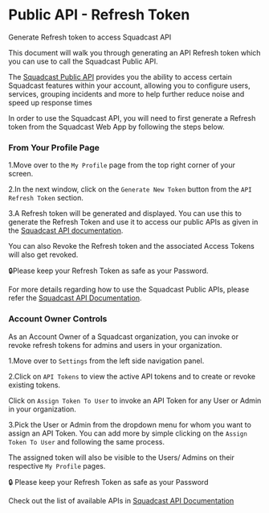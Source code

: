# Public API - Refresh Token

Generate Refresh token to access Squadcast API

This document will walk you through generating an API Refresh token which you can use to call the Squadcast Public API.

The [Squadcast Public API](https://apidocs.squadcast.com/) provides you the ability to access certain Squadcast features within your account, allowing you to configure users, services, grouping incidents and more to help further reduce noise and speed up response times

In order to use the Squadcast API, you will need to first generate a Refresh token from the Squadcast Web App by following the steps below.

### From Your Profile Page <a href="#from-your-profile-page" id="from-your-profile-page"></a>

1.Move over to the `My Profile` page from the top right corner of your screen.

2.In the next window, click on the `Generate New Token` button from the `API Refresh Token` section.

3.A Refresh token will be generated and displayed. You can use this to generate the Refresh Token and use it to access our public APIs as given in the [Squadcast API documentation](https://apidocs.squadcast.com/).

You can also Revoke the Refresh token and the associated Access Tokens will also get revoked.

🔒Please keep your Refresh Token as safe as your Password.

For more details regarding how to use the Squadcast Public APIs, please refer the [Squadcast API Documentation](https://apidocs.squadcast.com/).

### Account Owner Controls <a href="#account-owner-controls" id="account-owner-controls"></a>

As an Account Owner of a Squadcast organization, you can invoke or revoke refresh tokens for admins and users in your organization.

1.Move over to `Settings` from the left side navigation panel.

2.Click on `API Tokens` to view the active API tokens and to create or revoke existing tokens.

Click on `Assign Token To User` to invoke an API Token for any User or Admin in your organization.

3.Pick the User or Admin from the dropdown menu for whom you want to assign an API Token. You can add more by simple clicking on the `Assign Token To User` and following the same process.

The assigned token will also be visible to the Users/ Admins on their respective `My Profile` pages.

🔒 Please keep your Refresh Token as safe as your Password

Check out the list of available APIs in [Squadcast API Documentation](https://apidocs.squadcast.com/)
